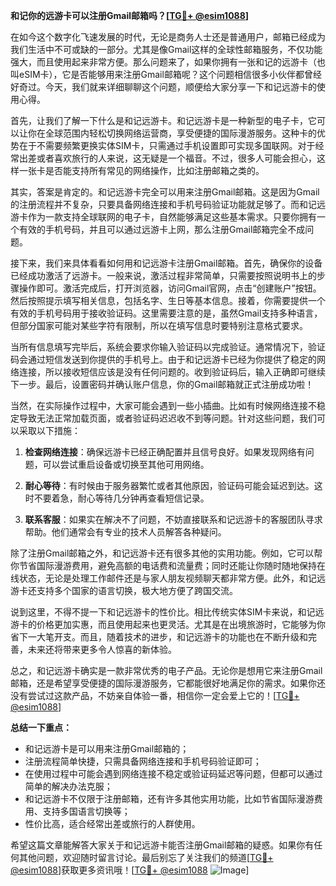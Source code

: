 **和记你的远游卡可以注册Gmail邮箱吗？[[TG💪+ @esim1088](https://t.me/s/esim1088)]**

在如今这个数字化飞速发展的时代，无论是商务人士还是普通用户，邮箱已经成为我们生活中不可或缺的一部分。尤其是像Gmail这样的全球性邮箱服务，不仅功能强大，而且使用起来非常方便。那么问题来了，如果你拥有一张和记的远游卡（也叫eSIM卡），它是否能够用来注册Gmail邮箱呢？这个问题相信很多小伙伴都曾经好奇过。今天，我们就来详细聊聊这个问题，顺便给大家分享一下和记远游卡的使用心得。

首先，让我们了解一下什么是和记远游卡。和记远游卡是一种新型的电子卡，它可以让你在全球范围内轻松切换网络运营商，享受便捷的国际漫游服务。这种卡的优势在于不需要频繁更换实体SIM卡，只需通过手机设置即可实现多国联网。对于经常出差或者喜欢旅行的人来说，这无疑是一个福音。不过，很多人可能会担心，这样一张卡是否能支持所有常见的网络操作，比如注册邮箱之类的。

其实，答案是肯定的。和记远游卡完全可以用来注册Gmail邮箱。这是因为Gmail的注册流程并不复杂，只要具备网络连接和手机号码验证功能就足够了。而和记远游卡作为一款支持全球联网的电子卡，自然能够满足这些基本需求。只要你拥有一个有效的手机号码，并且可以通过远游卡上网，那么注册Gmail邮箱完全不成问题。

接下来，我们来具体看看如何用和记远游卡注册Gmail邮箱。首先，确保你的设备已经成功激活了远游卡。一般来说，激活过程非常简单，只需要按照说明书上的步骤操作即可。激活完成后，打开浏览器，访问Gmail官网，点击“创建账户”按钮。然后按照提示填写相关信息，包括名字、生日等基本信息。接着，你需要提供一个有效的手机号码用于接收验证码。这里需要注意的是，虽然Gmail支持多种语言，但部分国家可能对某些字符有限制，所以在填写信息时要特别注意格式要求。

当所有信息填写完毕后，系统会要求你输入验证码以完成验证。通常情况下，验证码会通过短信发送到你提供的手机号上。由于和记远游卡已经为你提供了稳定的网络连接，所以接收短信应该是没有任何问题的。收到验证码后，输入正确即可继续下一步。最后，设置密码并确认账户信息，你的Gmail邮箱就正式注册成功啦！

当然，在实际操作过程中，大家可能会遇到一些小插曲。比如有时候网络连接不稳定导致无法正常加载页面，或者验证码迟迟收不到等问题。针对这些问题，我们可以采取以下措施：

1. **检查网络连接**：确保远游卡已经正确配置并且信号良好。如果发现网络有问题，可以尝试重启设备或切换至其他可用网络。
   
2. **耐心等待**：有时候由于服务器繁忙或者其他原因，验证码可能会延迟到达。这时不要着急，耐心等待几分钟再查看短信记录。

3. **联系客服**：如果实在解决不了问题，不妨直接联系和记远游卡的客服团队寻求帮助。他们通常会有专业的技术人员解答各种疑问。

除了注册Gmail邮箱之外，和记远游卡还有很多其他的实用功能。例如，它可以帮你节省国际漫游费用，避免高额的电话费和流量费；同时还能让你随时随地保持在线状态，无论是处理工作邮件还是与家人朋友视频聊天都非常方便。此外，和记远游卡还支持多个国家的语言切换，极大地方便了跨国交流。

说到这里，不得不提一下和记远游卡的性价比。相比传统实体SIM卡来说，和记远游卡的价格更加实惠，而且使用起来也更灵活。尤其是在出境旅游时，它能够为你省下一大笔开支。而且，随着技术的进步，和记远游卡的功能也在不断升级和完善，未来还将带来更多令人惊喜的新体验。

总之，和记远游卡确实是一款非常优秀的电子产品。无论你是想用它来注册Gmail邮箱，还是希望享受便捷的国际漫游服务，它都能很好地满足你的需求。如果你还没有尝试过这款产品，不妨亲自体验一番，相信你一定会爱上它的！[[TG💪+ @esim1088](https://t.me/s/esim1088)]

**总结一下重点：**
- 和记远游卡是可以用来注册Gmail邮箱的；
- 注册流程简单快捷，只需具备网络连接和手机号码验证即可；
- 在使用过程中可能会遇到网络连接不稳定或验证码延迟等问题，但都可以通过简单的解决办法克服；
- 和记远游卡不仅限于注册邮箱，还有许多其他实用功能，比如节省国际漫游费用、支持多国语言切换等；
- 性价比高，适合经常出差或旅行的人群使用。

希望这篇文章能解答大家关于和记远游卡能否注册Gmail邮箱的疑惑。如果你有任何其他问题，欢迎随时留言讨论。最后别忘了关注我们的频道[[TG💪+ @esim1088](https://t.me/s/esim1088)]获取更多资讯哦！[[TG💪+ @esim1088](https://t.me/s/esim1088) ![Image](https://i.postimg.cc/4NQfJmqS/Snipaste-2025-05-13-00-14-12.png)]